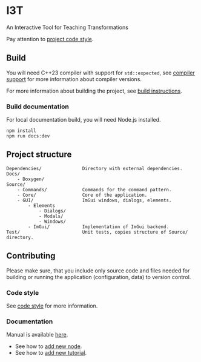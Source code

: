# I3T
An Interactive Tool for Teaching Transformations

Pay attention to [project code style](Docs/developer-guide/code-style.md).

## Build
You will need C++23 compiler with support for `std::expected`, 
see [compiler support](https://en.cppreference.com/w/cpp/compiler_support) for more information
about compiler versions.

For more information about building the project, see [build instructions](Docs/developer-guide/build.md).

### Build documentation
For local documentation build, you will need Node.js installed.
```shell
npm install
npm run docs:dev
```

## Project structure
````
Dependencies/               Directory with external dependencies.
Docs/
    - Doxygen/
Source/
    - Commands/             Commands for the command pattern.
    - Core/                 Core of the application.
    - GUI/                  ImGui windows, dialogs, elements.
        - Elements
            - Dialogs/      
            - Modals/       
            - Windows/      
        - ImGui/            Implementation of ImGui backend.
Test/                       Unit tests, copies structure of Source/ directory.
````

## Contributing
Please make sure, that you include only source code and files needed for building or running the application
(configuration, data) to version control.

### Code style
See [code style](Docs/developer-guide/code-style.md) for more information.

### Documentation
Manual is available [here](Docs/manual.md).

- See how to [add new node](Docs/developer-guide/how-to-add-new-node.md).
- See how to [add new tutorial](Docs/tutorials.md).
